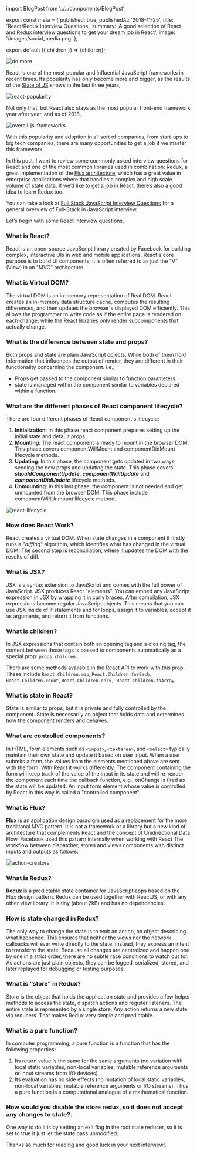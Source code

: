import BlogPost from '../../components/BlogPost';

export const meta = {
  published: true,
  publishedAt: '2018-11-25',
  title: 'React/Redux Interview Questions',
  summary:
    'A good selection of React and Redux interview questions to get your dream job in React',
  image: '/images/social_media.png'
};

export default ({ children }) => <BlogPost meta={meta}>{children}</BlogPost>;

![do more](/images/do_more.jpeg)

React is one of the most popular and influential JavaScript frameworks in recent times. Its popularity has only become more and bigger, as the results of the [State of JS](https://2018.stateofjs.com/front-end-frameworks/overview/) shows in the last three years,

![react-popularity](/images/react_popularity_2018.png)

Not only that, but React also stays as the most popular front-end framework year after year, and as of 2018,

![overall-js-frameworks](/images/overall_js_frameworks.png)

With this popularity and adoption in all sort of companies, from start-ups to big tech companies, there are many opportunities to get a job if we master this framework.

In this post, I want to review some commonly asked interview questions for React and one of the most common libraries used in combination: Redux, a great implementation of the [Flux architecture](https://facebook.github.io/flux/), which has a great value in enterprise applications where that handles a complex and high scale volume of state data. If we’d like to get a job in React, there’s also a good idea to learn Redux too.

You can take a look at [Full Stack JavaScript Interview Questions](https://medium.com/@sepineda/full-stack-javascript-interview-questions-c132ec2c46a3) for a general overview of Full-Stack in JavaScript interview.

Let’s begin with some React interview questions.

### What is React?

React is an open-source JavaScript library created by Facebook for building complex, interactive UIs in web and mobile applications. React's core purpose is to build UI components; it is often referred to as just the "V" (View) in an "MVC" architecture.

### What is Virtual DOM?

The virtual DOM is an in-memory representation of Real DOM. React creates an in-memory data structure cache, computes the resulting differences, and then updates the browser's displayed DOM efficiently. This allows the programmer to write code as if the entire page is rendered on each change, while the React libraries only render subcomponents that actually change.

### What is the difference between state and props?

Both props and state are plain JavaScript objects. While both of them hold information that influences the output of render, they are different in their functionality concerning the component. i.e.,

- Props get passed to the component similar to function parameters
- state is managed within the component similar to variables declared within a function.

### What are the different phases of React component lifecycle?

There are four different phases of React component's lifecycle:

1. **Initialization**: In this phase react component prepares setting up the initial state and default props.
2. **Mounting**: The react component is ready to mount in the browser DOM. This phase covers componentWillMount and componentDidMount lifecycle methods.
3. **Updating**: In this phase, the component gets updated in two ways, sending the new props and updating the state. This phase covers **_shouldComponentUpdate_**, **_componentWillUpdate_** and **_componentDidUpdate_** lifecycle methods.
4. **Unmounting**: In this last phase, the component is not needed and get unmounted from the browser DOM. This phase include componentWillUnmount lifecycle method.

![react-lifecycle](/images/react_life_cycle.png)

### How does React Work?

React creates a virtual DOM. When state changes in a component it firstly runs a "_diffing_" algorithm, which identifies what has changed in the virtual DOM. The second step is reconciliation, where it updates the DOM with the results of diff.

### What is JSX?

JSX is a syntax extension to JavaScript and comes with the full power of JavaScript. JSX produces React "elements". You can embed any JavaScript expression in JSX by wrapping it in curly braces. After compilation, JSX expressions become regular JavaScript objects. This means that you can use JSX inside of if statements and for loops, assign it to variables, accept it as arguments, and return it from functions.

### What is children?

In JSX expressions that contain both an opening tag and a closing tag, the content between those tags is passed to components automatically as a special prop: `props.children`.

There are some methods available in the React API to work with this prop. These include `React.Children.map`, `React.Children.forEach`, `React.Children.count`, `React.Children.only, React.Children.toArray`.

### What is state in React?

State is similar to props, but it is private and fully controlled by the component. State is necessarily an object that holds data and determines how the component renders and behaves.

### What are controlled components?

In HTML, form elements such as `<input>`, `<textarea>`, and `<select>` typically maintain their own state and update it based on user input. When a user submits a form, the values from the elements mentioned above are sent with the form. With React it works differently. The component containing the form will keep track of the value of the input in its state and will re-render the component each time the callback function, e.g., onChange is fired as the state will be updated. An input form element whose value is controlled by React in this way is called a "controlled component".

### What is Flux?

**Flux** is an application design paradigm used as a replacement for the more traditional MVC pattern. It is not a framework or a library but a new kind of architecture that complements React and the concept of Unidirectional Data Flow. Facebook used this pattern internally when working with React The workflow between dispatcher, stores and views components with distinct inputs and outputs as follows:

![action-creators](/images/action_creators.png)

### What is Redux?

**Redux** is a predictable state container for JavaScript apps based on the Flux design pattern. Redux can be used together with ReactJS, or with any other view library. It is tiny (about 2kB) and has no dependencies.

### How is state changed in Redux?

The only way to change the state is to emit an action, an object describing what happened. This ensures that neither the views nor the network callbacks will ever write directly to the state. Instead, they express an intent to transform the state. Because all changes are centralized and happen one by one in a strict order, there are no subtle race conditions to watch out for. As actions are just plain objects, they can be logged, serialized, stored, and later replayed for debugging or testing purposes.

### What is “store” in Redux?

Store is the object that holds the application state and provides a few helper methods to access the state, dispatch actions and register listeners. The entire state is represented by a single store. Any action returns a new state via reducers. That makes Redux very simple and predictable.

### What is a pure function?

In computer programming, a pure function is a function that has the following properties:

1. Its return value is the same for the same arguments (no variation with local static variables, non-local variables, mutable reference arguments or input streams from I/O devices).
2. Its evaluation has no side effects (no mutation of local static variables, non-local variables, mutable reference arguments or I/O streams).
Thus a pure function is a computational analogue of a mathematical function.

### How would you disable the store redux, so it does not accept any changes to state?.

One way to do it is by setting an exit flag in the root state reducer, so it is set to true it just let the state pass unmodified.

Thanks so much for reading and good luck in your next interview!.
